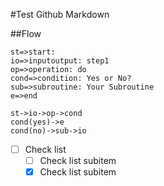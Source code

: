 #Test Github Markdown


##Flow

```flow
st=>start:
io=>inputoutput: step1
op=>operation: do
cond=>condition: Yes or No?
sub=>subroutine: Your Subroutine
e=>end

st->io->op->cond
cond(yes)->e
cond(no)->sub->io
```

-[ ] Check list
    -[ ] Check list subitem
    -[x] Check list subitem

